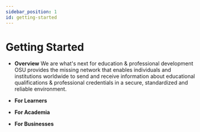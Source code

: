 ```yaml
---
sidebar_position: 1
id: getting-started
---
```


# Getting Started

 - **Overview**
We are what's next for education & professional development
OSU provides the missing network that enables individuals and institutions worldwide to send and receive information about educational qualifications & professional credentials in a secure, standardized and reliable environment.

 - **For Learners**
 - **For Academia**
 - **For Businesses**
